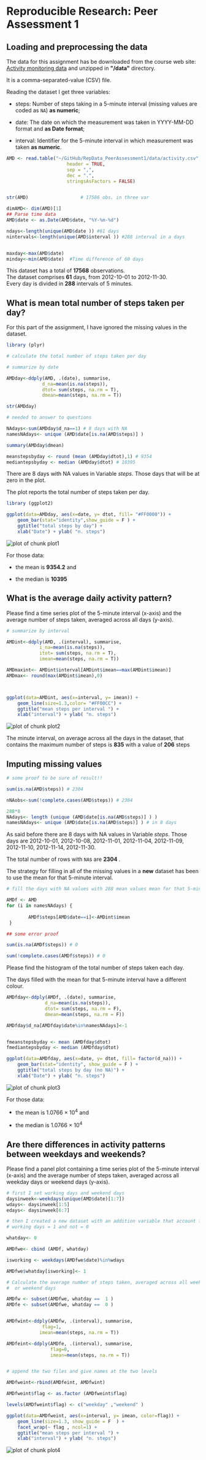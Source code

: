 # Reproducible Research: Peer Assessment 1


## Loading and preprocessing the data

The data for this assignment has be downloaded from the course web
site: [Activity monitoring data](https://d396qusza40orc.cloudfront.net/repdata%2Fdata%2Factivity.zip) and unzipped in **"/data"** directory.

It is a comma-separated-value (CSV) file.  

Reading the dataset I get three variables:

* steps: Number of steps taking in a 5-minute interval (missing 
    values are coded as `NA`) **as numeric**;

* date: The date on which the measurement was taken in YYYY-MM-DD
    format and **as Date format**;

* interval: Identifier for the 5-minute interval in which
    measurement was taken **as numeric**.



```r
AMD <- read.table("~/GitHub/RepData_PeerAssessment1/data/activity.csv",
                      header = TRUE,
                      sep = ",",
                      dec = ".",
                      stringsAsFactors = FALSE)


str(AMD)                   # 17586 obs. in three var

dimAMD<- dim(AMD)[1]
## Parse time data
AMD$date <- as.Date(AMD$date, "%Y-%m-%d")

ndays<-length(unique(AMD$date )) #61 days 
nintervals<-length(unique(AMD$interval )) #288 interval in a days 


maxday<-max(AMD$date)
minday<-min(AMD$date)  #Time difference of 60 days
```



This dataset has a total of **17568** observations.     
The dataset comprises **61** days, from 2012-10-01 to 2012-11-30.   
Every day is divided in **288** intervals of 5 minutes.



## What is mean total number of steps taken per day?

For this part of the assignment, I have ignored the missing values in
the dataset.


```r
library (plyr)

# calculate the total number of steps taken per day

# summarize by date

AMDday<-ddply(AMD, .(date), summarise,
             d_na=mean(is.na(steps)),
             dtot= sum(steps, na.rm = T),
             dmean=mean(steps, na.rm = T))

str(AMDday)

# needed to answer to questions

NAdays<-sum(AMDday$d_na==1) # 8 days with NA
namesNAdays<- unique (AMD$date[is.na(AMD$steps)] )

summary(AMDday$dmean)

meanstepsbyday <- round (mean (AMDday$dtot),1) # 9354
mediantepsbyday <- median (AMDday$dtot) # 10395
```

There are 8 days with NA values in Variable *steps*. Those days that will be at zero in the plot. 

The plot reports the total number of steps taken per day.


```r
library (ggplot2)

ggplot(data=AMDday, aes(x=date, y= dtot, fill= "#FF0000")) + 
    geom_bar(stat="identity",show_guide = F ) +
    ggtitle("total steps by day") + 
    xlab("Date") + ylab( "n. steps")
```

![plot of chunk plot1](figure/plot1.png) 

For those data: 

* the mean is **9354.2** and

* the median is **10395** 


## What is the average daily activity pattern?

Please find a time series plot of the 5-minute interval (x-axis) and the average number of steps taken, averaged across all days (y-axis).



```r
# summarize by interval

AMDint<-ddply(AMD, .(interval), summarise,
            i_na=mean(is.na(steps)),
            itot= sum(steps, na.rm = T),
            imean=mean(steps, na.rm = T))

AMDmaxint<- AMDint$interval[AMDint$imean==max(AMDint$imean)]
AMDmax<- round(max(AMDint$imean),0)



ggplot(data=AMDint, aes(x=interval, y= imean)) +
    geom_line(size=1.3,color= "#FF00CC") +
    ggtitle("mean steps per interval ") + 
    xlab("interval") + ylab( "n. steps")
```

![plot of chunk plot2](figure/plot2.png) 


The minute interval, on average across all the days in the dataset, that contains the maximum number of steps is **835** with a value of **206** steps

## Imputing missing values


```r
# some proof to be sure of result!!

sum(is.na(AMD$steps)) # 2304

nNAobs<-sum(!complete.cases(AMD$steps)) # 2304

288*8
NAdays<- length (unique (AMD$date[is.na(AMD$steps)] ) )
namesNAdays<- unique (AMD$date[is.na(AMD$steps)] ) # in 8 days
```



As said before there are 8 days with NA values in Variable *steps*. Those days are 2012-10-01, 2012-10-08, 2012-11-01, 2012-11-04, 2012-11-09, 2012-11-10, 2012-11-14, 2012-11-30.

The total number of rows with `NA`s are **2304** .


The strategy for filling in all of the missing values in a **new**  dataset has been to use the mean for that 5-minute interval.


```r
# fill the days with NA values with 288 mean values mean for that 5-minute interval

AMDf <- AMD
for (i in namesNAdays) {
            
        AMDf$steps[AMD$date==i]<-AMDint$imean
 }

## some error proof

sum(is.na(AMDf$steps)) # 0

sum(!complete.cases(AMDf$steps)) # 0
```

Please find the histogram of the total number of steps taken each day. 

The days filled with the mean for that 5-minute interval have a different colour.



```r
AMDfday<-ddply(AMDf, .(date), summarise,
              d_na=mean(is.na(steps)),
              dtot= sum(steps, na.rm = F),
              dmean=mean(steps, na.rm = F))

AMDfday$d_na[AMDfday$date%in%namesNAdays]<-1


fmeanstepsbyday <- mean (AMDfday$dtot) 
fmediantepsbyday <- median (AMDfday$dtot) 

ggplot(data=AMDfday, aes(x=date, y= dtot, fill= factor(d_na))) + 
    geom_bar(stat="identity", show_guide = F ) +
    ggtitle("total steps by day (no NA)") + 
    xlab("Date") + ylab( "n. steps")
```

![plot of chunk plot3](figure/plot3.png) 

For those data: 

* the mean is 1.0766 &times; 10<sup>4</sup> and

* the median is 1.0766 &times; 10<sup>4</sup> 



## Are there differences in activity patterns between weekdays and weekends?

Please find a panel plot containing a time series plot  of the 5-minute interval (x-axis) and the average number of steps taken, averaged across all weekday days or weekend days (y-axis).


```r
# first I set working days and weekend days
daysinweek<-weekdays(unique(AMD$date)[1:7])
wdays<- daysinweek[1:5]
edays<- daysinweek[6:7]

# then I created a new dataset with an addition variable that account for 
# working days = 1 and not = 0

whatday<- 0

AMDfwe<- cbind (AMDf, whatday)

isworking <- weekdays(AMDfwe$date)%in%wdays

AMDfwe$whatday[isworking]<- 1

# Calculate the average number of steps taken, averaged across all weekday days 
#  or weekend days 

AMDfw <- subset(AMDfwe, whatday ==  1 )
AMDfe <- subset(AMDfwe, whatday ==  0 )


AMDfwint<-ddply(AMDfw, .(interval), summarise,
             flag=1,
            imean=mean(steps, na.rm = T))

AMDfeint<-ddply(AMDfe, .(interval), summarise,
                flag=0,
                imean=mean(steps, na.rm = T))


# append the two files and give names at the two levels

AMDfweint<-rbind(AMDfeint, AMDfwint)

AMDfweint$flag <- as.factor (AMDfweint$flag)

levels(AMDfweint$flag) <- c("weekday" ,"weekend" )

ggplot(data=AMDfweint, aes(x=interval, y= imean, color=flag)) +
    geom_line(size=1.3, show_guide = F  ) +
    facet_wrap(~ flag , ncol=1) +
    ggtitle("mean steps per interval ") + 
    xlab("interval") + ylab( "n. steps")
```

![plot of chunk plot4](figure/plot4.png) 

